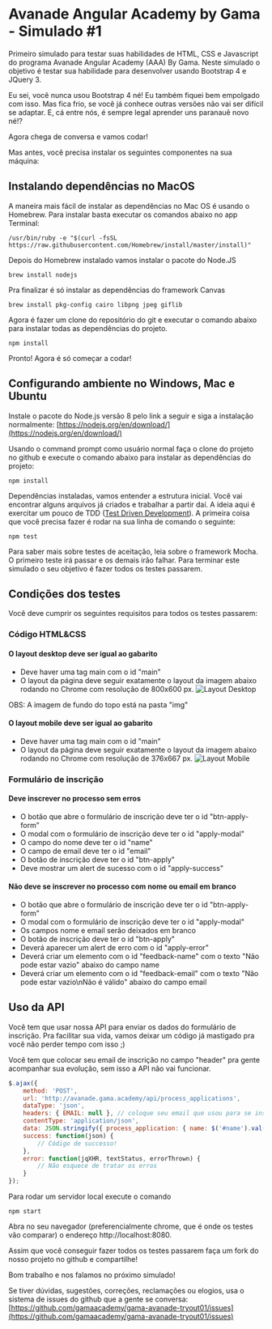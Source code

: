 # Avanade Angular Academy by Gama - Simulado #1

Primeiro simulado para testar suas habilidades de HTML, CSS e Javascript do programa Avanade Angular Academy (AAA) By Gama. Neste simulado o objetivo é testar sua habilidade para desenvolver usando Bootstrap 4 e JQuery 3. 

Eu sei, você nunca usou Bootstrap 4 né! Eu também fiquei bem empolgado com isso. Mas fica frio, se você já conhece outras versões não vai ser difícil se adaptar. E, cá entre nós, é sempre legal aprender uns paranauê novo né!?

Agora chega de conversa e vamos codar!

Mas antes, você precisa instalar os seguintes componentes na sua máquina:


## Instalando dependências no MacOS

A maneira mais fácil de instalar as dependências no Mac OS é usando o Homebrew. Para instalar basta executar os comandos abaixo no app Terminal:

```
/usr/bin/ruby -e "$(curl -fsSL https://raw.githubusercontent.com/Homebrew/install/master/install)"
```

Depois do Homebrew instalado vamos instalar o pacote do Node.JS

```
brew install nodejs
```

Pra finalizar é só instalar as dependências do framework Canvas

```
brew install pkg-config cairo libpng jpeg giflib
```

Agora é fazer um clone do repositório do git e executar o comando abaixo para instalar todas as dependências do projeto.

```
npm install
```

Pronto! Agora é só começar a codar!


## Configurando ambiente no Windows, Mac e Ubuntu

Instale o pacote do Node.js versão 8 pelo link a seguir e siga a instalação normalmente: [https://nodejs.org/en/download/](https://nodejs.org/en/download/)

Usando o command prompt como usuário normal faça o clone do projeto no github e execute o comando abaixo para instalar as dependências do projeto:

```
npm install
```

Dependências instaladas, vamos entender a estrutura inicial. Você vai encontrar alguns arquivos já criados e trabalhar a partir daí. A ideia aqui é exercitar um pouco de TDD ([Test Driven Development](https://pt.wikipedia.org/wiki/Test_Driven_Development)). A primeira coisa que você precisa fazer é rodar na sua linha de comando o seguinte:

```
npm test
```

Para saber mais sobre testes de aceitação, leia sobre o framework Mocha. O primeiro teste irá passar e os demais irão falhar. Para terminar este simulado o seu objetivo é fazer todos os testes passarem.


## Condições dos testes

Você deve cumprir os seguintes requisitos para todos os testes passarem:


### Código HTML&CSS

#### O layout desktop deve ser igual ao gabarito

* Deve haver uma tag main com o id "main"
* O layout da página deve seguir exatamente o layout da imagem abaixo rodando no Chrome com resolução de 800x600 px.
![Layout Desktop](https://raw.githubusercontent.com/gamaacademy/gama-avanade-tryout01/master/test/darwin-assertion-desktop.png)

OBS: A imagem de fundo do topo está na pasta "img"

#### O layout mobile deve ser igual ao gabarito

* Deve haver uma tag main com o id "main"
* O layout da página deve seguir exatamente o layout da imagem abaixo rodando no Chrome com resolução de 376x667 px.
![Layout Mobile](https://raw.githubusercontent.com/gamaacademy/gama-avanade-tryout01/master/test/darwin-assertion-mobile.png)


### Formulário de inscrição

#### Deve inscrever no processo sem erros

* O botão que abre o formulário de inscrição deve ter o id "btn-apply-form"
* O modal com o formulário de inscrição deve ter o id "apply-modal"
* O campo do nome deve ter o id "name"
* O campo de email deve ter o id "email"
* O botão de inscrição deve ter o id "btn-apply"
* Deve mostrar um alert de sucesso com o id "apply-success"

#### Não deve se inscrever no processo com nome ou email em branco

* O botão que abre o formulário de inscrição deve ter o id "btn-apply-form"
* O modal com o formulário de inscrição deve ter o id "apply-modal"
* Os campos nome e email serão deixados em branco
* O botão de inscrição deve ter o id "btn-apply"
* Deverá aparecer um alert de erro com o id "apply-error"
* Deverá criar um elemento com o id "feedback-name" com o texto "Não pode estar vazio" abaixo do campo name
* Deverá criar um elemento com o id "feedback-email" com o texto "Não pode estar vazio\nNão é válido" abaixo do campo email

## Uso da API

Você tem que usar nossa API para enviar os dados do formulário de inscrição. Pra facilitar sua vida, vamos deixar um código já mastigado pra você não perder tempo com isso ;)

Você tem que colocar seu email de inscrição no campo "header" pra gente acompanhar sua evolução, sem isso a API não vai funcionar.

```javascript
$.ajax({
	method: 'POST',
	url: 'http://avanade.gama.academy/api/process_applications',
	dataType: 'json',
	headers: { EMAIL: null }, // coloque seu email que usou para se inscrever aqui!
	contentType: 'application/json',
	data: JSON.stringify({ process_application: { name: $('#name').val(), email: $('#email').val() } }),
	success: function(json) { 
		// Código de successo!
	},
	error: function(jqXHR, textStatus, errorThrown) {
		// Não esquece de tratar os erros
	}
});
```

Para rodar um servidor local execute o comando

```
npm start
```

Abra no seu navegador (preferencialmente chrome, que é onde os testes vão comparar) o endereço http://localhost:8080.

Assim que você conseguir fazer todos os testes passarem faça um fork do nosso projeto no github e compartilhe!

Bom trabalho e nos falamos no próximo simulado!

Se tiver dúvidas, sugestões, correções, reclamações ou elogios, usa o sistema de issues do github que a gente se conversa: [https://github.com/gamaacademy/gama-avanade-tryout01/issues](https://github.com/gamaacademy/gama-avanade-tryout01/issues)
